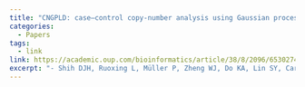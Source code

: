 ```yaml
---
title: "CNGPLD: case–control copy-number analysis using Gaussian process latent difference"
categories:
  - Papers
tags:
  - link
link: https://academic.oup.com/bioinformatics/article/38/8/2096/6530274
excerpt: "-	Shih DJH, Ruoxing L, Müller P, Zheng WJ, Do KA, Lin SY, Carter SL. CNGPLD: Case-control copy-number analysis using Gaussian process latent difference. Bioinformatics. 2022 Feb 17;38(8):2096–101. doi: 10.1093/bioinformatics/btac096. Epub ahead of print. PMID: 35176131; PMCID: PMC9004638. "
---
```

